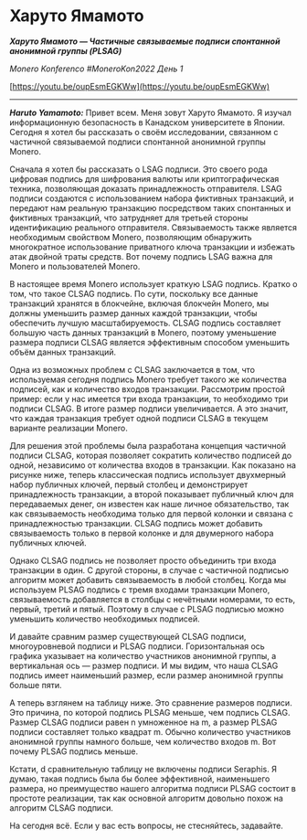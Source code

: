 # Харуто Ямамото

_**Харуто Ямамото — Частичные связываемые подписи спонтанной анонимной группы (PLSAG)**_

_Monero Konferenco  #MoneroKon2022 День 1_

[https://youtu.be/oupEsmEGKWw](https://youtu.be/oupEsmEGKWw)

---

_**Haruto Yamamoto:**_ Привет всем. Меня зовут Харуто Ямамото. Я изучал информационную безопасность в Канадском университете в Японии. Сегодня я хотел бы рассказать о своём исследовании, связанном с частичной связываемой подписи спонтанной анонимной группы Monero.

Сначала я хотел бы рассказать о LSAG подписи. Это своего рода цифровая подпись для шифрования валюты или криптографическая техника, позволяющая доказать принадлежность отправителя. LSAG подписи создаются с использованием набора фиктивных транзакций, и передают нам реальную транзакцию посредством таких спонтанных и фиктивных транзакций, что затрудняет для третьей стороны идентификацию реального отправителя. Связываемость также является необходимым свойством Monero, позволяющим обнаружить многократное использование приватного ключа транзакции и избежать атак двойной траты средств. Вот почему подпись LSAG важна для Monero и пользователей Monero.

В настоящее время Monero использует краткую LSAG подпись. Кратко о том, что такое CLSAG подпись. По сути, поскольку все данные транзакций хранятся в блокчейне, включая блокчейн Monero, мы должны уменьшить размер данных каждой транзакции, чтобы обеспечить лучшую масштабируемость. CLSAG подпись составляет большую часть данных транзакций в Monero, поэтому уменьшение размера подписи CLSAG является эффективным способом уменьшить объём данных транзакций.

Одна из возможных проблем с CLSAG заключается в том, что используемая сегодня подпись Monero требует такого же количества подписей, как и количество входов транзакции. Рассмотрим простой пример: если у нас имеется три входа транзакции, то необходимо три подписи CLSAG. В итоге размер подписи увеличивается. А это значит, что каждая транзакция требует одной подписи CLSAG в текущем варианте реализации Monero.

Для решения этой проблемы была разработана концепция частичной подписи CLSAG, которая позволяет сократить количество подписей до одной, независимо от количества входов в транзакции. Как показано на рисунке ниже, теперь классическая подпись использует двухмерный набор публичных ключей, первый столбец и демонстрирует принадлежность транзакции, а второй показывает публичный ключ для передаваемых денег, он известен как наше личное обязательство, так как связываемость необходима только для первой колонки и связана с принадлежностью транзакции. CLSAG подпись может добавить связываемость только в первой колонке и для двумерного набора публичных ключей.

Однако CLSAG подпись не позволяет просто объединить три входа транзакции в один. С другой стороны, в случае с частичной подписью алгоритм может добавить связываемость в любой столбец. Когда мы используем PLSAG подпись с тремя входами транзакции Monero, связываемость добавляется в столбцы с нечётными номерами, то есть, первый, третий и пятый. Поэтому в случае с PLSAG подписью можно уменьшить количество необходимых подписей.

И давайте сравним размер существующей CLSAG подписи, многоуровневой подписи и PLSAG подписи. Горизонтальная ось графика указывает на количество участников анонимной группы, а вертикальная ось — размер подписи. И мы видим, что наша CLSAG подпись имеет наименьший размер, если размер анонимной группы больше пяти.

А теперь взглянем на таблицу ниже. Это сравнение размеров подписи. Это причина, по которой подпись PLSAG меньше, чем подпись CLSAG. Размер CLSAG подписи равен n умноженное на m, а размер PLSAG подписи составляет только квадрат m. Обычно количество участников анонимной группы намного больше, чем количество входов m. Вот почему PLSAG подпись меньше.

Кстати, d сравнительную таблицу не включены подписи Seraphis. Я думаю, такая подпись была бы более эффективной, наименьшего размера, но преимущество нашего алгоритма подписи PLSAG состоит в простоте реализации, так как основной алгоритм довольно похож на алгоритм CLSAG подписи.

На сегодня всё. Если у вас есть вопросы, не стесняйтесь, задавайте.
